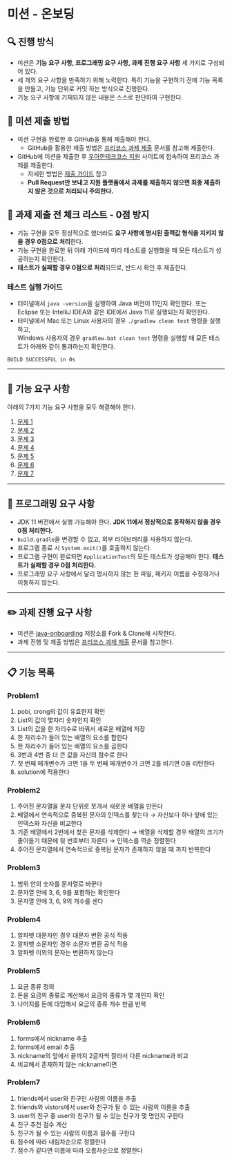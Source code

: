 # 미션 - 온보딩

## 🔍 진행 방식

- 미션은 **기능 요구 사항, 프로그래밍 요구 사항, 과제 진행 요구 사항** 세 가지로 구성되어 있다.
- 세 개의 요구 사항을 만족하기 위해 노력한다. 특히 기능을 구현하기 전에 기능 목록을 만들고, 기능 단위로 커밋 하는 방식으로 진행한다.
- 기능 요구 사항에 기재되지 않은 내용은 스스로 판단하여 구현한다.

## 📮 미션 제출 방법

- 미션 구현을 완료한 후 GitHub을 통해 제출해야 한다.
    - GitHub을 활용한 제출 방법은 [프리코스 과제 제출](https://github.com/woowacourse/woowacourse-docs/tree/master/precourse) 문서를 참고해
      제출한다.
- GitHub에 미션을 제출한 후 [우아한테크코스 지원](https://apply.techcourse.co.kr) 사이트에 접속하여 프리코스 과제를 제출한다.
    - 자세한 방법은 [제출 가이드](https://github.com/woowacourse/woowacourse-docs/tree/master/precourse#제출-가이드) 참고
    - **Pull Request만 보내고 지원 플랫폼에서 과제를 제출하지 않으면 최종 제출하지 않은 것으로 처리되니 주의한다.**

## 🚨 과제 제출 전 체크 리스트 - 0점 방지

- 기능 구현을 모두 정상적으로 했더라도 **요구 사항에 명시된 출력값 형식을 지키지 않을 경우 0점으로 처리**한다.
- 기능 구현을 완료한 뒤 아래 가이드에 따라 테스트를 실행했을 때 모든 테스트가 성공하는지 확인한다.
- **테스트가 실패할 경우 0점으로 처리**되므로, 반드시 확인 후 제출한다.

### 테스트 실행 가이드

- 터미널에서 `java -version`을 실행하여 Java 버전이 11인지 확인한다. 또는 Eclipse 또는 IntelliJ IDEA와 같은 IDE에서 Java 11로 실행되는지 확인한다.
- 터미널에서 Mac 또는 Linux 사용자의 경우 `./gradlew clean test` 명령을 실행하고,   
  Windows 사용자의 경우  `gradlew.bat clean test` 명령을 실행할 때 모든 테스트가 아래와 같이 통과하는지 확인한다.

```
BUILD SUCCESSFUL in 0s
```

---

## 🚀 기능 요구 사항
아래의 7가지 기능 요구 사항을 모두 해결해야 한다.

1. [문제 1](./docs/PROBLEM1.md)
2. [문제 2](./docs/PROBLEM2.md)
3. [문제 3](./docs/PROBLEM3.md)
4. [문제 4](./docs/PROBLEM4.md)
5. [문제 5](./docs/PROBLEM5.md)
6. [문제 6](./docs/PROBLEM6.md)
7. [문제 7](./docs/PROBLEM7.md)

---

## 🎯 프로그래밍 요구 사항

- JDK 11 버전에서 실행 가능해야 한다. **JDK 11에서 정상적으로 동작하지 않을 경우 0점 처리한다.**
- `build.gradle`을 변경할 수 없고, 외부 라이브러리를 사용하지 않는다.
- 프로그램 종료 시 `System.exit()`를 호출하지 않는다.
- 프로그램 구현이 완료되면 `ApplicationTest`의 모든 테스트가 성공해야 한다. **테스트가 실패할 경우 0점 처리한다.**
- 프로그래밍 요구 사항에서 달리 명시하지 않는 한 파일, 패키지 이름을 수정하거나 이동하지 않는다.

---

## ✏️ 과제 진행 요구 사항

- 미션은 [java-onboarding](https://github.com/woowacourse-precourse/java-onboarding) 저장소를 Fork & Clone해 시작한다.
- 과제 진행 및 제출 방법은 [프리코스 과제 제출](https://github.com/woowacourse/woowacourse-docs/tree/master/precourse) 문서를 참고한다.

---

## 📋 기능 목록

### Problem1
1. pobi, crong의 값이 유효한지 확인
2. List의 값이 몇자리 숫자인지 확인
3. List의 값을 한 자리수로 바꿔서 새로운 배열에 저장
4. 한 자리수가 들어 있는 배열의 요소를 합한다
5. 한 자리수가 들어 있는 배열의 요소를 곱한다
6. 3번과 4번 중 더 큰 값을 자신의 점수로 한다
7. 첫 번째 매개변수가 크면 1을 두 번째 매개변수가 크면 2를 비기면 0을 리턴한다
8. solution에 적용한다

### Problem2
1. 주어진 문자열을 문자 단위로 쪼개서 새로운 배열을 만든다
2. 배열에서 연속적으로 중복된 문자의 인덱스를 찾는다 → 자신보다 하나 앞에 있는 인덱스와 자신을 비교한다
3. 기존 배열에서 2번에서 찾은 문자를 삭제한다 → 배열을 삭제할 경우 배열의 크기가 줄어들기 때문에 뒷 번호부터 자른다 → 인덱스를 역순 정렬한다
4. 주어진 문자열에서 연속적으로 중복된 문자가 존재하지 않을 때 까지 반복한다

### Problem3
1. 범위 안의 숫자를 문자열로 바꾼다
2. 문자열 안에 3, 6, 9를 포함하는 확인한다
3. 문자열 안에 3, 6, 9의 개수를 센다

### Problem4
1. 알파벳 대문자인 경우 대문자 변환 공식 적용
2. 알파벳 소문자인 경우 소문자 변환 공식 적용
3. 알파벳 이외의 문자는 변환하지 않는다

### Problem5
1. 요금 종류 정의
2. 돈을 요금의 종류로 계산해서 요금의 종류가 몇 개인지 확인
3. 나머지를 돈에 대입해서 요금의 종류 개수 만큼 반복

### Problem6
1. forms에서 nickname 추출
2. forms에서 email 추출
3. nickname의 앞에서 끝까지 2글자씩 잘라서 다른 nickname과 비교
4. 비교해서 존재하지 않는 nickname이면

### Problem7
1. friends에서 user와 친구인 사람의 이름을 추출
2. friends와 vistors에서 user와 친구가 될 수 있는 사람의 이름을 추출
3. user의 친구 중 user와 친구가 될 수 있는 친구가 몇 명인지 구한다
4. 친구 추천 점수 계산
5. 친구가 될 수 있는 사람의 이름과 점수를 구한다
6. 점수에 따라 내림차순으로 정렬한다
7. 점수가 같다면 이름에 따라 오름차순으로 정렬한다

